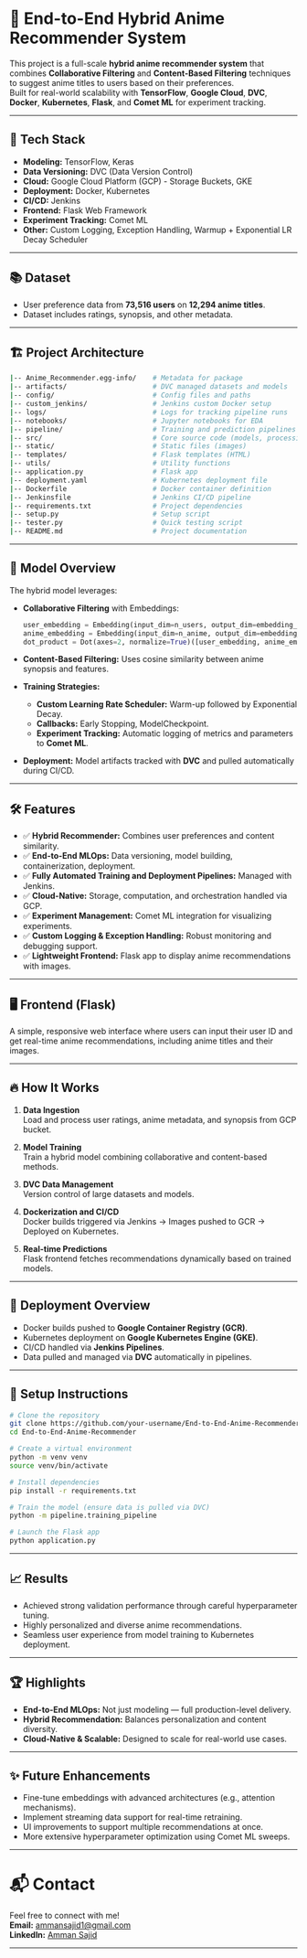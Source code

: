 # 🎌 End-to-End Hybrid Anime Recommender System

This project is a full-scale **hybrid anime recommender system** that combines **Collaborative Filtering** and **Content-Based Filtering** techniques to suggest anime titles to users based on their preferences.  
Built for real-world scalability with **TensorFlow**, **Google Cloud**, **DVC**, **Docker**, **Kubernetes**, **Flask**, and **Comet ML** for experiment tracking.

---

## 🚀 Tech Stack

- **Modeling:** TensorFlow, Keras
- **Data Versioning:** DVC (Data Version Control)
- **Cloud:** Google Cloud Platform (GCP) - Storage Buckets, GKE
- **Deployment:** Docker, Kubernetes
- **CI/CD:** Jenkins
- **Frontend:** Flask Web Framework
- **Experiment Tracking:** Comet ML
- **Other:** Custom Logging, Exception Handling, Warmup + Exponential LR Decay Scheduler

---

## 📚 Dataset

- User preference data from **73,516 users** on **12,294 anime titles**.
- Dataset includes ratings, synopsis, and other metadata.

---

## 🏗️ Project Architecture

```bash
|-- Anime_Recommender.egg-info/    # Metadata for package
|-- artifacts/                     # DVC managed datasets and models
|-- config/                        # Config files and paths
|-- custom_jenkins/                # Jenkins custom Docker setup
|-- logs/                          # Logs for tracking pipeline runs
|-- notebooks/                     # Jupyter notebooks for EDA
|-- pipeline/                      # Training and prediction pipelines
|-- src/                           # Core source code (models, processing, logging)
|-- static/                        # Static files (images)
|-- templates/                     # Flask templates (HTML)
|-- utils/                         # Utility functions
|-- application.py                 # Flask app
|-- deployment.yaml                # Kubernetes deployment file
|-- Dockerfile                     # Docker container definition
|-- Jenkinsfile                    # Jenkins CI/CD pipeline
|-- requirements.txt               # Project dependencies
|-- setup.py                       # Setup script
|-- tester.py                      # Quick testing script
|-- README.md                      # Project documentation
```

---

## 🧠 Model Overview

The hybrid model leverages:

- **Collaborative Filtering** with Embeddings:
  ```python
  user_embedding = Embedding(input_dim=n_users, output_dim=embedding_size)(user_input)
  anime_embedding = Embedding(input_dim=n_anime, output_dim=embedding_size)(anime_input)
  dot_product = Dot(axes=2, normalize=True)([user_embedding, anime_embedding])
  ```

- **Content-Based Filtering:** Uses cosine similarity between anime synopsis and features.

- **Training Strategies:**
  - **Custom Learning Rate Scheduler:** Warm-up followed by Exponential Decay.
  - **Callbacks:** Early Stopping, ModelCheckpoint.
  - **Experiment Tracking:** Automatic logging of metrics and parameters to **Comet ML**.

- **Deployment:** Model artifacts tracked with **DVC** and pulled automatically during CI/CD.

---

## 🛠️ Features

- ✅ **Hybrid Recommender:** Combines user preferences and content similarity.
- ✅ **End-to-End MLOps:** Data versioning, model building, containerization, deployment.
- ✅ **Fully Automated Training and Deployment Pipelines:** Managed with Jenkins.
- ✅ **Cloud-Native:** Storage, computation, and orchestration handled via GCP.
- ✅ **Experiment Management:** Comet ML integration for visualizing experiments.
- ✅ **Custom Logging & Exception Handling:** Robust monitoring and debugging support.
- ✅ **Lightweight Frontend:** Flask app to display anime recommendations with images.

---

## 🖥️ Frontend (Flask)

A simple, responsive web interface where users can input their user ID and get real-time anime recommendations, including anime titles and their images.

---

## 🔥 How It Works

1. **Data Ingestion**  
   Load and process user ratings, anime metadata, and synopsis from GCP bucket.

2. **Model Training**  
   Train a hybrid model combining collaborative and content-based methods.

3. **DVC Data Management**  
   Version control of large datasets and models.

4. **Dockerization and CI/CD**  
   Docker builds triggered via Jenkins -> Images pushed to GCR -> Deployed on Kubernetes.

5. **Real-time Predictions**  
   Flask frontend fetches recommendations dynamically based on trained models.

---

## 🐳 Deployment Overview

- Docker builds pushed to **Google Container Registry (GCR)**.
- Kubernetes deployment on **Google Kubernetes Engine (GKE)**.
- CI/CD handled via **Jenkins Pipelines**.
- Data pulled and managed via **DVC** automatically in pipelines.

---

## 📝 Setup Instructions

```bash
# Clone the repository
git clone https://github.com/your-username/End-to-End-Anime-Recommender.git
cd End-to-End-Anime-Recommender

# Create a virtual environment
python -m venv venv
source venv/bin/activate

# Install dependencies
pip install -r requirements.txt

# Train the model (ensure data is pulled via DVC)
python -m pipeline.training_pipeline

# Launch the Flask app
python application.py
```

---

## 📈 Results

- Achieved strong validation performance through careful hyperparameter tuning.
- Highly personalized and diverse anime recommendations.
- Seamless user experience from model training to Kubernetes deployment.

---

## 🏆 Highlights

- **End-to-End MLOps:** Not just modeling — full production-level delivery.
- **Hybrid Recommendation:** Balances personalization and content diversity.
- **Cloud-Native & Scalable:** Designed to scale for real-world use cases.

---

## ✨ Future Enhancements

- Fine-tune embeddings with advanced architectures (e.g., attention mechanisms).
- Implement streaming data support for real-time retraining.
- UI improvements to support multiple recommendations at once.
- More extensive hyperparameter optimization using Comet ML sweeps.

---

# 📬 Contact

Feel free to connect with me!  
**Email:** ammansajid1@gmail.com  
**LinkedIn:** [Amman Sajid](https://www.linkedin.com/in/amman-sajid-47bb481ba/)  

---
